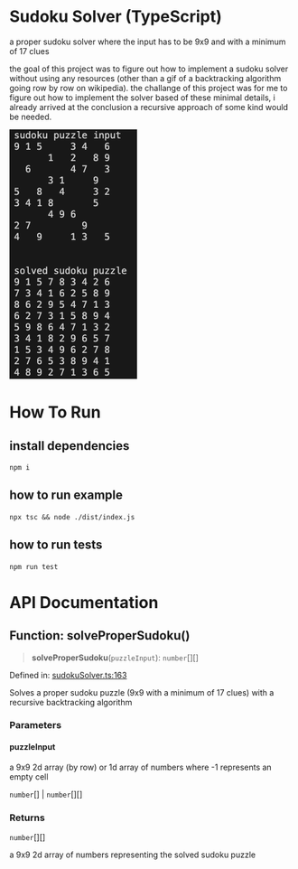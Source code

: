 # Sudoku Solver (TypeScript)
a proper sudoku solver where the input has to be 9x9 and with a minimum of 17 clues

the goal of this project was to figure out how to implement a sudoku solver without using any resources (other than a gif of a backtracking algorithm going row by row on wikipedia). the challange of this project was for me to figure out how to implement the solver based of these minimal details, i already arrived at the conclusion a recursive approach of some kind would be needed.

![screenshot of solved sudoku puzzle input](./solved-sudoku-puzzle-screenshot.png)

# How To Run
## install dependencies
```
npm i
```

## how to run example 
```
npx tsc && node ./dist/index.js
```

## how to run tests
```
npm run test
```

# API Documentation 
## Function: solveProperSudoku()

> **solveProperSudoku**(`puzzleInput`): `number`[][]

Defined in: [sudokuSolver.ts:163](https://github.com/zoolu-got-rhythm/sudoku-solver-ts/blob/fd0143fe17b30e8b908cb645207283f7118a189f/src/sudokuSolver.ts#L163)

Solves a proper sudoku puzzle (9x9 with a minimum of 17 clues) with a recursive backtracking algorithm

### Parameters

#### puzzleInput

a 9x9 2d array (by row) or 1d array of numbers where -1 represents an empty cell

`number`[] | `number`[][]

### Returns

`number`[][]

a 9x9 2d array of numbers representing the solved sudoku puzzle
